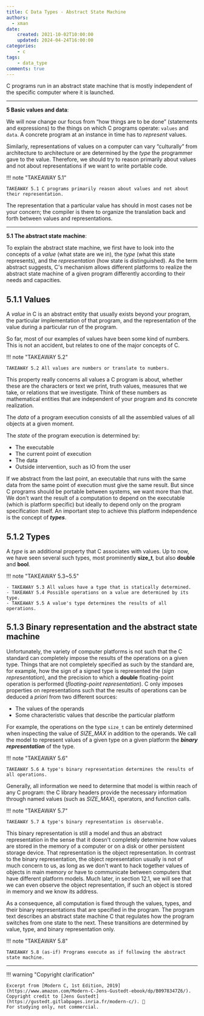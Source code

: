 ```yaml
---
title: C Data Types - Abstract State Machine
authors:
  - xman
date:
    created: 2021-10-02T10:00:00
    updated: 2024-04-24T16:00:00
categories:
    - c
tags:
    - data_type
comments: true
---
```


C programs run in an abstract state machine that is mostly independent of the specific computer where it is launched.

<!-- more -->

---

**5 Basic values and data**:

We will now change our focus from “how things are to be done” (statements and expressions) to the things on which C programs operate: `values` and `data`. A concrete program at an instance in time has to *represent* values.

Similarly, representations of values on a computer can vary “culturally” from architecture to architecture or are determined by the *type* the programmer gave to the value. Therefore, we should try to reason primarily about values and not about representations if we want to write portable code.

!!! note "TAKEAWAY 5.1"

    TAKEAWAY 5.1 C programs primarily reason about values and not about their representation.

The representation that a particular value has should in most cases not be your concern; the compiler is there to organize the translation back and forth between values and representations.

---

**5.1 The abstract state machine**:

To explain the abstract state machine, we first have to look into the concepts of a *value* (what state are we in), the *type* (what this state represents), and the *representation* (how state is distinguished). As the term abstract suggests, C's mechanism allows different platforms to realize the abstract state machine of a given program differently according to their needs and capacities.

## 5.1.1 Values

A *value* in C is an abstract entity that usually exists beyond your program, the particular implementation of that program, and the representation of the value during a particular run of the program.

So far, most of our examples of values have been some kind of numbers. This is not an accident, but relates to one of the major concepts of C.

!!! note "TAKEAWAY 5.2"

    TAKEAWAY 5.2 All values are numbers or translate to numbers.

This property really concerns all values a C program is about, whether these are the characters or text we print, truth values, measures that we take, or relations that we investigate. Think of these numbers as mathematical entities that are independent of your program and its concrete realization.

The *data* of a program execution consists of all the assembled values of all objects at a given moment.

The *state* of the program execution is determined by:

- The executable
- The current point of execution
- The data
- Outside intervention, such as IO from the user

If we abstract from the last point, an executable that runs with the same data from the same point of execution must give the same result. But since C programs should be portable between systems, we want more than that. We don't want the result of a computation to depend on the executable (which is platform specific) but ideally to depend only on the program specification itself. An important step to achieve this platform independence is the concept of ***types***.

## 5.1.2 Types

A *type* is an additional property that C associates with values. Up to now, we have seen several such types, most prominently **size_t**, but also **double** and **bool**.

!!! note "TAKEAWAY 5.3~5.5"

    - TAKEAWAY 5.3 All values have a type that is statically determined.
    - TAKEAWAY 5.4 Possible operations on a value are determined by its type.
    - TAKEAWAY 5.5 A value's type determines the results of all operations.

## 5.1.3 Binary representation and the abstract state machine

Unfortunately, the variety of computer platforms is not such that the C standard can completely impose the results of the operations on a given type. Things that are not completely specified as such by the standard are, for example, how the sign of a signed type is represented the (*sign representation*), and the precision to which a **double** floating-point operation is performed (*floating-point representation*). C only imposes properties on representations such that the results of operations can be deduced a *priori* from two different sources:

- The values of the operands
- Some characteristic values that describe the particular platform

For example, the operations on the type `size_t` can be entirely determined when inspecting the value of *SIZE_MAX* in addition to the operands. We call the model to represent values of a given type on a given platform the ***binary representation*** of the type.

!!! note "TAKEAWAY 5.6"

    TAKEAWAY 5.6 A type's binary representation determines the results of all operations.

Generally, all information we need to determine that model is within reach of any C program: the C library headers provide the necessary information through named values (such as *SIZE_MAX*), operators, and function calls.

!!! note "TAKEAWAY 5.7"

    TAKEAWAY 5.7 A type's binary representation is observable.

This binary representation is still a model and thus an abstract representation in the sense that it doesn't completely determine how values are stored in the memory of a computer or on a disk or other persistent storage device. That representation is the object representation. In contrast to the binary representation, the object representation usually is not of much concern to us, as long as we don't want to hack together values of objects in main memory or have to communicate between computers that have different platform models. Much later, in section 12.1, we will see that we can even observe the object representation, if such an object is stored in memory and we know its address.

As a consequence, all computation is fixed through the values, types, and their binary representations that are specified in the program. The program text describes an abstract state machine C that regulates how the program switches from one state to the next. These transitions are determined by value, type, and binary representation only.

!!! note "TAKEAWAY 5.8"

    TAKEAWAY 5.8 (as-if) Programs execute as if following the abstract state machine.

---

!!! warning "Copyright clarification"

    Excerpt from [Modern C, 1st Edition, 2019](https://www.amazon.com/Modern-C-Jens-Gustedt-ebook/dp/B0978347Z6/).
    Copyright credit to [Jens Gustedt](https://gustedt.gitlabpages.inria.fr/modern-c/). 🫡
    For studying only, not commercial.
